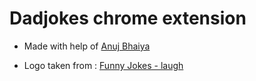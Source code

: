 # Dadjokes chrome extension

- Made with help of [Anuj Bhaiya](https://www.youtube.com/watch?v=gtF2nHVjqFk)

- Logo taken from : [Funny Jokes - laugh](https://appadvice.com/app/funny-jokes-laugh/1548002340)